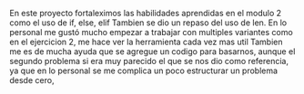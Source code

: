 En este proyecto fortaleximos las habilidades aprendidas en el modulo 2 como el uso de if, else, elif
Tambien se dio un repaso del uso de len.
En lo personal me gustó mucho empezar a trabajar con multiples variantes como en el ejercicion 2, me hace ver la herramienta cada vez mas util
Tambien me es de mucha ayuda que se agregue un codigo para basarnos, aunque el segundo problema si era muy parecido el que se nos dio como referencia, ya que en lo personal se me complica un poco estructurar un problema desde cero, 

